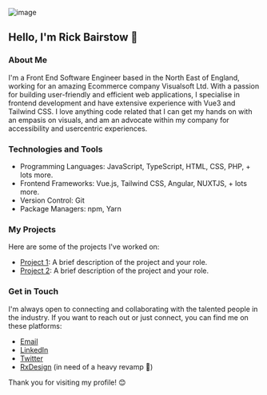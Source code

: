 ![image](https://github.com/rickbairstow/rickbairstow/assets/44267427/00f63398-483d-4f08-ac5d-d00caf04d1a2)

## Hello, I'm Rick Bairstow 👋

### About Me
I'm a Front End Software Engineer based in the North East of England, working for an amazing Ecommerce company Visualsoft Ltd. With a passion for building user-friendly and efficient web applications, I specialise in frontend development and have extensive experience with Vue3 and Tailwind CSS. I love anything code related that I can get my hands on with an empasis on visuals, and am an advocate within my company for accessibility and usercentric experiences.

### Technologies and Tools
- Programming Languages: JavaScript, TypeScript, HTML, CSS, PHP, + lots more.
- Frontend Frameworks: Vue.js, Tailwind CSS, Angular, NUXTJS, + lots more.
- Version Control: Git
- Package Managers: npm, Yarn

### My Projects
Here are some of the projects I've worked on:

- [Project 1](link-to-project-1): A brief description of the project and your role.
- [Project 2](link-to-project-2): A brief description of the project and your role.

### Get in Touch
I'm always open to connecting and collaborating with the talented people in the industry. If you want to reach out or just connect, you can find me on these platforms:

- [Email](rick@rxdesign.co.uk)
- [LinkedIn]([https://www.linkedin.com/in/yourprofile/](https://www.linkedin.com/in/rick-rx/))
- [Twitter](https://twitter.com/Rick_Rx_)
- [RxDesign](https://www.rxdesign.co.uk) (in need of a heavy revamp 🙈)

Thank you for visiting my profile! 😊
